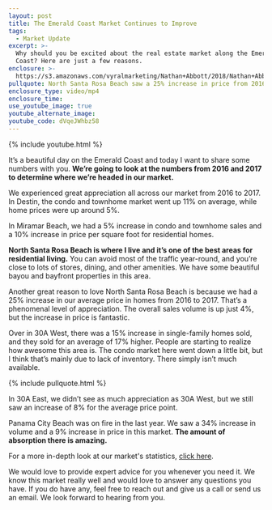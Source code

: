 ```yaml
---
layout: post
title: The Emerald Coast Market Continues to Improve
tags:
  - Market Update
excerpt: >-
  Why should you be excited about the real estate market along the Emerald
  Coast? Here are just a few reasons.
enclosure: >-
  https://s3.amazonaws.com/vyralmarketing/Nathan+Abbott/2018/Nathan+Abbott+Team-+Examining+our+Market%2527s+Growth.mp4
pullquote: North Santa Rosa Beach saw a 25% increase in price from 2016 to 2017.
enclosure_type: video/mp4
enclosure_time:
use_youtube_image: true
youtube_alternate_image:
youtube_code: dVqeJWhbz58
---
```


{% include youtube.html %}

It’s a beautiful day on the Emerald Coast and today I want to share some numbers with you. **We’re going to look at the numbers from 2016 and 2017 to determine where we’re headed in our market.**

We experienced great appreciation all across our market from 2016 to 2017. In Destin, the condo and townhome market went up 11% on average, while home prices were up around 5%.

In Miramar Beach, we had a 5% increase in condo and townhome sales and a 10% increase in price per square foot for residential homes.

**North Santa Rosa Beach is where I live and it’s one of the best areas for residential living.** You can avoid most of the traffic year-round, and you’re close to lots of stores, dining, and other amenities. We have some beautiful bayou and bayfront properties in this area.

Another great reason to love North Santa Rosa Beach is because we had a 25% increase in our average price in homes from 2016 to 2017. That’s a phenomenal level of appreciation. The overall sales volume is up just 4%, but the increase in price is fantastic.

Over in 30A West, there was a 15% increase in single-family homes sold, and they sold for an average of 17% higher. People are starting to realize how awesome this area is. The condo market here went down a little bit, but I think that’s mainly due to lack of inventory. There simply isn’t much available.

{% include pullquote.html %}

In 30A East, we didn’t see as much appreciation as 30A West, but we still saw an increase of 8% for the average price point.

Panama City Beach was on fire in the last year. We saw a 34% increase in volume and a 9% increase in price in this market. **The amount of absorption there is amazing.**

For a more in-depth look at our market's statistics,&nbsp;[click here](https://s3.amazonaws.com/vyralmarketing/Nathan+Abbott/2018/NAT-Year-End-2017-PROOF-020118.pdf).

We would love to provide expert advice for you whenever you need it. We know this market really well and would love to answer any questions you have. If you do have any, feel free to reach out and give us a call or send us an email. We look forward to hearing from you.&nbsp;